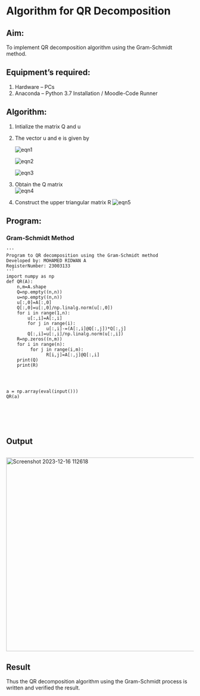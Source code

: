 # Algorithm for QR Decomposition
## Aim:
To implement QR decomposition algorithm using the Gram-Schmidt method.
## Equipment’s required:
1.	Hardware – PCs
2.	Anaconda – Python 3.7 Installation / Moodle-Code Runner
## Algorithm:
1.	Intialize the matrix Q and u
2.	The vector u and e is given by

    ![eqn1](./ex4.jpg)

    ![eqn2](./ex6.jpg)

    ![eqn3](./ex3.jpg)

3.	Obtain the Q matrix   
    ![eqn4](./ex1.jpg)
4.	Construct the upper triangular matrix R
    ![eqn5](./ex2.jpg)



## Program:
### Gram-Schmidt Method
```
''' 
Program to QR decomposition using the Gram-Schmidt method
Developed by: MOHAMED RIDWAN A
RegisterNumber: 23003133
'''
import numpy as np
def QR(A):
    n,m=A.shape
    Q=np.empty((n,n))
    u=np.empty((n,n))
    u[:,0]=A[:,0]
    Q[:,0]=u[:,0]/np.linalg.norm(u[:,0])
    for i in range(1,n):
        u[:,i]=A[:,i]
        for j in range(i):
               u[:,i]-=(A[:,i]@Q[:,j])*Q[:,j]
        Q[:,i]=u[:,i]/np.linalg.norm(u[:,i]) 
    R=np.zeros((n,m))
    for i in range(n):
         for j in range(i,m):
               R[i,j]=A[:,j]@Q[:,i]
    print(Q)
    print(R)
    
    
    
    
a = np.array(eval(input()))
QR(a)






```

## Output
```

```
<img width="519" alt="Screenshot 2023-12-16 112618" src="https://github.com/MOHAMEDRIDWAN/QRdecomposition/assets/146993368/c33b1d0c-002f-4e63-b67b-dd69028dfeda">

## Result
Thus the QR decomposition algorithm using the Gram-Schmidt process is written and verified the result.
